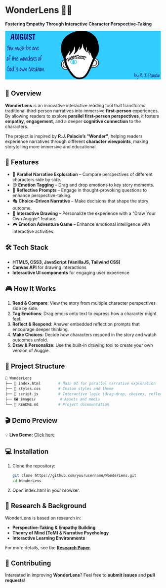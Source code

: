 # WonderLens 📖✨  
**Fostering Empathy Through Interactive Character Perspective-Taking**  

![WonderLens Banner](./images/banner.png)  

## 📌 Overview  
**WonderLens** is an innovative interactive reading tool that transforms traditional third-person narratives into immersive **first-person** experiences. By allowing readers to explore **parallel first-person perspectives**, it fosters **empathy**, **engagement**, and a deeper **cognitive connection** to the characters.  

The project is inspired by **R.J. Palacio’s "Wonder"**, helping readers experience narratives through different **character viewpoints**, making storytelling more immersive and educational.  

## 🚀 Features  
- 🧠 **Parallel Narrative Exploration** – Compare perspectives of different characters side by side.  
- 😊 **Emotion Tagging** – Drag and drop emotions to key story moments.  
- 💬 **Reflective Prompts** – Engage in thought-provoking questions to enhance perspective-taking.  
- 🎭 **Choice-Driven Narrative** – Make decisions that shape the story outcome.  
- 🎨 **Interactive Drawing** – Personalize the experience with a "Draw Your Own Auggie" feature.  
- 🎮 **Emotion Adventure Game** – Enhance emotional intelligence with interactive activities.  

## 🛠️ Tech Stack  
- **HTML5, CSS3, JavaScript (VanillaJS, Tailwind CSS)**  
- **Canvas API** for drawing interactions  
- **Interactive UI components** for engaging user experience  

## 🎮 How It Works  
1. **Read & Compare**: View the story from multiple character perspectives side by side.  
2. **Tag Emotions**: Drag emojis onto text to express how a character might feel.  
3. **Reflect & Respond**: Answer embedded reflection prompts that encourage deeper thinking.  
4. **Make Choices**: Decide how characters respond in the story and watch outcomes unfold.  
5. **Draw & Personalize**: Use the built-in drawing tool to create your own version of Auggie.  

## 📂 Project Structure  
```bash
📁 WonderLens
├── 📜 index.html        # Main UI for parallel narrative exploration
├── 🎨 styles.css        # Custom styles and theme
├── 📜 script.js         # Interactive logic (drag-drop, choices, reflections)
├── 🖼️ images/           # Assets and media
└── 📖 README.md         # Project documentation
```

## 🎬 Demo Preview  
💡 **Live Demo:** [Click here](https://youtu.be/ShKRdSGEL58)


## 💻 Installation  
1. Clone the repository:  
   ```bash
   git clone https://github.com/yourusername/WonderLens.git
   cd WonderLens
   ```
2. Open index.html in your browser.

## 📖 Research & Background  
WonderLens is based on research in:  
- **Perspective-Taking & Empathy Building**  
- **Theory of Mind (ToM) & Narrative Psychology**  
- **Interactive Learning Environments**  

For more details, see the **[Research Paper](https://drive.google.com/file/d/1Uv8oYCNdrFZXHiX0FYbWeYB8ysicX-2F/view?usp=sharing)**.  


## 🤝 Contributing  
Interested in improving **WonderLens**? Feel free to **submit issues** and **pull requests**!  
